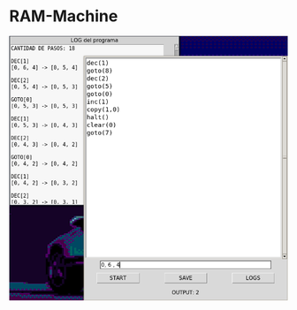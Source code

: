 # RAM-Machine
![alt text](https://github.com/v4rgas/RAM-Machine/blob/main/example/example1.png?raw=true)
